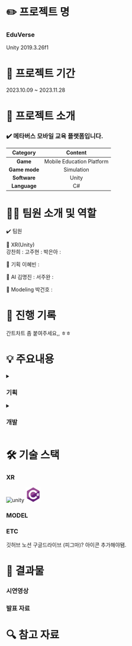# ✏️ 프로젝트 명
### EduVerse  
Unity 2019.3.26f1 

# 📆 프로젝트 기간    
2023.10.09 ~ 2023.11.28   

# 📃 프로젝트 소개

### ✔️ 메타버스 모바일 교육 플랫폼입니다.
|Category|Content|
|:---:|:---:|
|**Game**| Mobile Education Platform|  
|**Game mode**| Simulation|     
|**Software**|  Unity|  
|**Language**|  C#|   

# 👩‍🔧 팀원 소개 및 역할

✔️ 팀원   

🔹 XR(Unity)   
강찬희 :
고주현 : 
박은아 :  


🔹 기획
이혜빈 : 

🔹 AI
김명진 :
서주완 :

🔹 Modeling
박건호 : 

# 📅 진행 기록

간트차트 좀 붙여주세요,, ㅎㅎ


# 💡 주요내용

<details>
<summary>   
 
### 기획
</summary>
   토글 안 내용
</details>

<details>
<summary>      
 
### 개발
</summary>
내용
</details>



# 🛠 기술 스택   
### XR
 <img src="https://www.vectorlogo.zone/logos/unity3d/unity3d-icon.svg" alt="unity" width="40" height="40"/> <img src="https://raw.githubusercontent.com/devicons/devicon/master/icons/csharp/csharp-original.svg" alt="csharp" width="40" height="40"/>

### MODEL


### ETC
깃허브 노션 구글드라이브 (피그마)? 아이콘 추가해야됌.

# 📃 결과물   
### 시연영상


### 발표 자료   


# 🔍 참고 자료   
